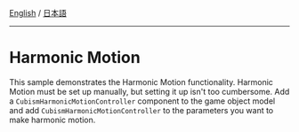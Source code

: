[English](Description.md) / [日本語](Description.ja.md)

---

# Harmonic Motion

This sample demonstrates the Harmonic Motion functionality.
Harmonic Motion must be set up manually, but setting it up isn't too cumbersome.
Add a `CubismHarmonicMotionController` component to the game object model and add `CubismHarmonicMotionController` to the parameters you want to make harmonic motion.
